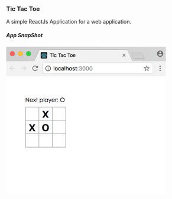 ### Tic Tac Toe

A simple ReactJs Application for a web application.

##### App SnapShot

<img src = "./demo.png" height = 400/>
